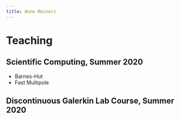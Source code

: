 ```yaml
---
title: Anne Reinarz
---
```


# Teaching

## Scientific Computing, Summer 2020
- Barnes-Hut
- Fast Multipole

## Discontinuous Galerkin Lab Course, Summer 2020
